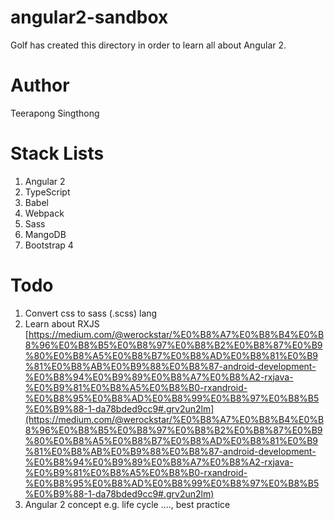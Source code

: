 # angular2-sandbox
Golf has created this directory in order to learn all about Angular 2.

# Author
Teerapong Singthong

# Stack Lists
1. Angular 2
2. TypeScript
3. Babel
4. Webpack
5. Sass
6. MangoDB
7. Bootstrap 4

# Todo
1. Convert css to sass (.scss) lang
2. Learn about RXJS [https://medium.com/@werockstar/%E0%B8%A7%E0%B8%B4%E0%B8%96%E0%B8%B5%E0%B8%97%E0%B8%B2%E0%B8%87%E0%B9%80%E0%B8%A5%E0%B8%B7%E0%B8%AD%E0%B8%81%E0%B9%81%E0%B8%AB%E0%B9%88%E0%B8%87-android-development-%E0%B8%94%E0%B9%89%E0%B8%A7%E0%B8%A2-rxjava-%E0%B9%81%E0%B8%A5%E0%B8%B0-rxandroid-%E0%B8%95%E0%B8%AD%E0%B8%99%E0%B8%97%E0%B8%B5%E0%B9%88-1-da78bded9cc9#.grv2un2lm](https://medium.com/@werockstar/%E0%B8%A7%E0%B8%B4%E0%B8%96%E0%B8%B5%E0%B8%97%E0%B8%B2%E0%B8%87%E0%B9%80%E0%B8%A5%E0%B8%B7%E0%B8%AD%E0%B8%81%E0%B9%81%E0%B8%AB%E0%B9%88%E0%B8%87-android-development-%E0%B8%94%E0%B9%89%E0%B8%A7%E0%B8%A2-rxjava-%E0%B9%81%E0%B8%A5%E0%B8%B0-rxandroid-%E0%B8%95%E0%B8%AD%E0%B8%99%E0%B8%97%E0%B8%B5%E0%B9%88-1-da78bded9cc9#.grv2un2lm)
3. Angular 2 concept e.g. life cycle ...., best practice
